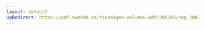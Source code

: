 ```yaml
---
layout: default
UpRedirect: https://pdf.swedeb.se/riksdagen-volumeG-pdf/200203/reg_200203/reg_200203_0079.pdf
---
```

